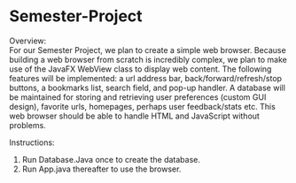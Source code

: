 # Semester-Project

Overview:  
For our Semester Project, we plan to create a simple web browser. Because building a web browser from scratch is incredibly complex, we plan to make use of the JavaFX WebView class to display web content. The following features will be implemented: a url address bar, back/forward/refresh/stop buttons, a bookmarks list, search field, and pop-up handler. A database will be maintained for storing and retrieving user preferences (custom GUI design), favorite urls, homepages, perhaps user feedback/stats etc. This web browser should be able to handle HTML and JavaScript without problems.

Instructions:  
1. Run Database.Java once to create the database.  
2. Run App.java thereafter to use the browser.  
